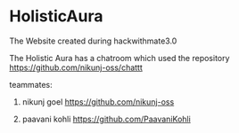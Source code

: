 # HolisticAura
The Website created during hackwithmate3.0


The Holistic Aura has a chatroom which used the repository
https://github.com/nikunj-oss/chattt

teammates:
1. nikunj goel
https://github.com/nikunj-oss

2. paavani kohli
https://github.com/PaavaniKohli

